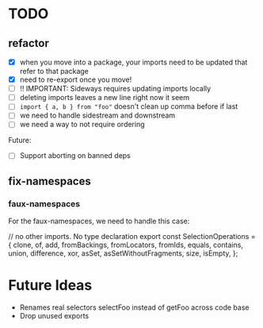 # TODO

## refactor

- [x] when you move into a package, your imports need to be updated that refer to that package
- [x] need to re-export once you move!
- [ ] !! IMPORTANT: Sideways requires updating imports locally
- [ ] deleting imports leaves a new line right now it seem
- [ ] `import { a, b } from "foo"` doesn't clean up comma before if last
- [ ] we need to handle sidestream and downstream
- [ ] we need a way to not require ordering

Future:

- [ ] Support aborting on banned deps

## fix-namespaces

### faux-namespaces

For the faux-namespaces, we need to handle this case:

// no other imports. No type declaration
export const SelectionOperations = {
clone,
of,
add,
fromBackings,
fromLocators,
fromIds,
equals,
contains,
union,
difference,
xor,
asSet,
asSetWithoutFragments,
size,
isEmpty,
};

# Future Ideas

- Renames real selectors selectFoo instead of getFoo across code base
- Drop unused exports
